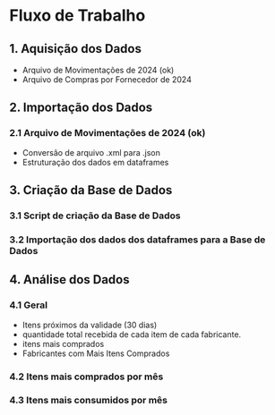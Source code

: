 # Fluxo de Trabalho

## 1. Aquisição dos Dados

- Arquivo de Movimentações de 2024 (ok)
- Arquivo de Compras por Fornecedor de 2024 

## 2. Importação dos Dados

### 2.1 Arquivo de Movimentações de 2024 (ok)

- Conversão de arquivo .xml para .json
- Estruturação dos dados em dataframes

## 3. Criação da Base de Dados

### 3.1 Script de criação da Base de Dados

### 3.2 Importação dos dados dos dataframes para a Base de Dados

## 4. Análise dos Dados

### 4.1 Geral
- Itens próximos da validade (30 dias)
- quantidade total recebida de cada item de cada fabricante.
- itens mais comprados
- Fabricantes com Mais Itens Comprados

### 4.2 Itens mais comprados por mês

### 4.3 Itens mais consumidos por mês
